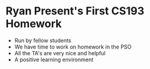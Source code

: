 # Ryan Present's First CS193 Homework

- Run by fellow students
- We have time to work on homework in the PSO
- All the TA's are very nice and helpful
- A positive learning environment

